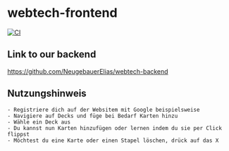 # webtech-frontend
[![CI](https://github.com/NeugebauerElias/webtech-frontend/actions/workflows/ci.yml/badge.svg)](https://github.com/NeugebauerElias/webtech-frontend/actions/workflows/ci.yml)
## Link to our backend
https://github.com/NeugebauerElias/webtech-backend

## Nutzungshinweis
```
- Registriere dich auf der Websitem mit Google beispielsweise
- Navigiere auf Decks und füge bei Bedarf Karten hinzu
- Wähle ein Deck aus
- Du kannst nun Karten hinzufügen oder lernen indem du sie per Click flippst
- Möchtest du eine Karte oder einen Stapel löschen, drück auf das X
```

